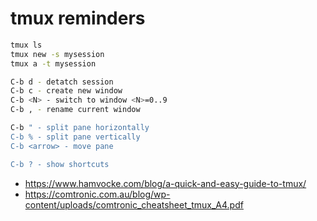 # tmux reminders

```bash
tmux ls
tmux new -s mysession
tmux a -t mysession

C-b d - detatch session
C-b c - create new window
C-b <N> - switch to window <N>=0..9
C-b , - rename current window

C-b " - split pane horizontally
C-b % - split pane vertically
C-b <arrow> - move pane

C-b ? - show shortcuts

```


* https://www.hamvocke.com/blog/a-quick-and-easy-guide-to-tmux/
* https://comtronic.com.au/blog/wp-content/uploads/comtronic_cheatsheet_tmux_A4.pdf

